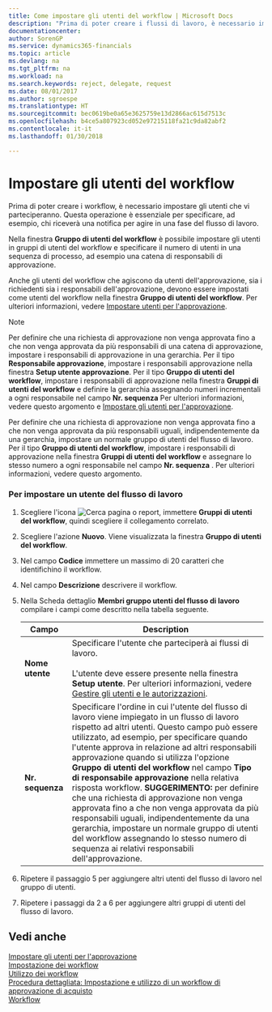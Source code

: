 ```yaml
---
title: Come impostare gli utenti del workflow | Microsoft Docs
description: "Prima di poter creare i flussi di lavoro, è necessario impostare gli utenti che parteciperanno ai flussi di lavoro. Questa operazione è essenziale per specificare, ad esempio, chi riceverà una notifica per agire in una fase del flusso di lavoro."
documentationcenter: 
author: SorenGP
ms.service: dynamics365-financials
ms.topic: article
ms.devlang: na
ms.tgt_pltfrm: na
ms.workload: na
ms.search.keywords: reject, delegate, request
ms.date: 08/01/2017
ms.author: sgroespe
ms.translationtype: HT
ms.sourcegitcommit: bec0619be0a65e3625759e13d2866ac615d7513c
ms.openlocfilehash: b4ce5a807923cd052e97215118fa21c9da82abf2
ms.contentlocale: it-it
ms.lasthandoff: 01/30/2018

---
```

# <a name="set-up-workflow-users"></a>Impostare gli utenti del workflow
Prima di poter creare i workflow, è necessario impostare gli utenti che vi parteciperanno. Questa operazione è essenziale per specificare, ad esempio, chi riceverà una notifica per agire in una fase del flusso di lavoro.  

Nella finestra **Gruppo di utenti del workflow** è possibile impostare gli utenti in gruppi di utenti del workflow e specificare il numero di utenti in una sequenza di processo, ad esempio una catena di responsabili di approvazione.  

Anche gli utenti del workflow che agiscono da utenti dell'approvazione, sia i richiedenti sia i responsabili dell'approvazione, devono essere impostati come utenti del workflow nella finestra **Gruppo di utenti del workflow**. Per ulteriori informazioni, vedere [Impostare utenti per l'approvazione](across-how-to-set-up-approval-users.md).  

> [!NOTE]  
>  Per definire che una richiesta di approvazione non venga approvata fino a che non venga approvata da più responsabili di una catena di approvazione, impostare i responsabili di approvazione in una gerarchia. Per il tipo **Responsabile approvazione**, impostare i responsabili approvazione nella finestra **Setup utente approvazione**. Per il tipo **Gruppo di utenti del workflow**, impostare i responsabili di approvazione nella finestra **Gruppi di utenti del workflow** e definire la gerarchia assegnando numeri incrementali a ogni responsabile nel campo **Nr. sequenza**   Per ulteriori informazioni, vedere questo argomento e [Impostare gli utenti per l'approvazione](across-how-to-set-up-approval-users.md).  
>   
>  Per definire che una richiesta di approvazione non venga approvata fino a che non venga approvata da più responsabili uguali, indipendentemente da una gerarchia, impostare un normale gruppo di utenti del flusso di lavoro. Per il tipo **Gruppo di utenti del workflow**, impostare i responsabili di approvazione nella finestra **Gruppi di utenti del workflow** e assegnare lo stesso numero a ogni responsabile nel campo **Nr. sequenza** . Per ulteriori informazioni, vedere questo argomento.  

### <a name="to-set-up-a-workflow-user"></a>Per impostare un utente del flusso di lavoro  

1. Scegliere l'icona ![Cerca pagina o report](media/ui-search/search_small.png "icona Cerca pagina o report"), immettere **Gruppi di utenti del workflow**, quindi scegliere il collegamento correlato.  
2. Scegliere l'azione **Nuovo**. Viene visualizzata la finestra **Gruppo di utenti del workflow**.  
3. Nel campo **Codice** immettere un massimo di 20 caratteri che identifichino il workflow.  
4. Nel campo  **Descrizione** descrivere il workflow.  
5. Nella Scheda dettaglio **Membri gruppo utenti del flusso di lavoro** compilare i campi come descritto nella tabella seguente.  

    |Campo|Description|  
    |---------------------------------|---------------------------------------|  
    |**Nome utente**|Specificare l'utente che parteciperà ai flussi di lavoro.<br /><br /> L'utente deve essere presente nella finestra **Setup utente**. Per ulteriori informazioni, vedere [Gestire gli utenti e le autorizzazioni](ui-how-users-permissions.md).|  
    |**Nr. sequenza**|Specificare l'ordine in cui l'utente del flusso di lavoro viene impiegato in un flusso di lavoro rispetto ad altri utenti. Questo campo può essere utilizzato, ad esempio, per specificare quando l'utente approva in relazione ad altri responsabili approvazione quando si utilizza l'opzione **Gruppo di utenti del workflow** nel campo **Tipo di responsabile approvazione** nella relativa risposta workflow. **SUGGERIMENTO:** per definire che una richiesta di approvazione non venga approvata fino a che non venga approvata da più responsabili uguali, indipendentemente da una gerarchia, impostare un normale gruppo di utenti del workflow assegnando lo stesso numero di sequenza ai relativi responsabili dell'approvazione.|  
6. Ripetere il passaggio 5 per aggiungere altri utenti del flusso di lavoro nel gruppo di utenti.  
7. Ripetere i passaggi da 2 a 6 per aggiungere altri gruppi di utenti del flusso di lavoro.  

## <a name="see-also"></a>Vedi anche  
[Impostare gli utenti per l'approvazione](across-how-to-set-up-approval-users.md)   
[Impostazione dei workflow](across-set-up-workflows.md)   
[Utilizzo dei workflow](across-use-workflows.md)   
[Procedura dettagliata: Impostazione e utilizzo di un workflow di approvazione di acquisto](walkthrough-setting-up-and-using-a-purchase-approval-workflow.md)   
[Workflow](across-workflow.md)   

